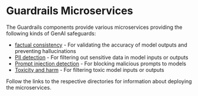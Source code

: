 # Guardrails Microservices

The Guardrails components provide various microservices providing the following kinds of GenAI safeguards:
- [factual consistency](factuality) - For validating the accuracy of model outputs and preventing hallucinations
- [PII detection](pii_detection) - For filtering out sensitive data in model inputs or outputs
- [Prompt injection detection](prompt_injection) - For blocking malicious prompts to models
- [Toxicity and harm](toxicity_harm) - For filtering toxic model inputs or outputs

Follow the links to the respective directories for information about deploying the microservices.